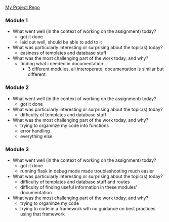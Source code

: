 [My Project Repo](https://github.com/jcs-lambda/ds11u3s3-twitoff)

### Module 1
- What went well (in the context of working on the assignment) today?
  - got it done
  - laid out well, should be able to add to it
- What was particularly interesting or surprising about the topic(s) today?
  - easiness of templates and database stuff
- What was the most challenging part of the work today, and why?
  - finding what i needed in documentation
    - 3 different modules, all interoperate, documentation is similar but different

### Module 2
- What went well (in the context of working on the assignment) today?
  - got it done
- What was particularly interesting or surprising about the topic(s) today?
  - difficulty of templates and database stuff
- What was the most challenging part of the work today, and why?
  - trying to organinze my code into functions
  - error handling
  - everything else
 
### Module 3
- What went well (in the context of working on the assignment) today?
  - got it done
  - running flask in debug mode made troubleshooting much easier
- What was particularly interesting or surprising about the topic(s) today?
  - difficulty of templates and database stuff and routes
  - difficulty of finding useful information in these modules' documentation
- What was the most challenging part of the work today, and why?
  - trying to organinze my code
  - trying to code in a framework wth no guidance on best practices using that framework

